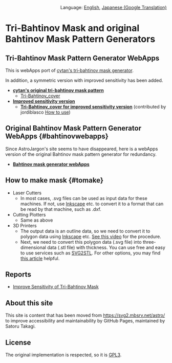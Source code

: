 <p align="right">Language: <a href="https://satakagi.github.io/tribahtinovWebApps/">English</a>, <a href="https://translate.google.co.jp/translate?sl=en&tl=ja&u=https%3A%2F%2Fsatakagi.github.io%2FtribahtinovWebApps%2F">Japanese (Google Translation)</a></p>

# Tri-Bahtinov Mask and original Bahtinov Mask Pattern Generators

## Tri-Bahtinov Mask Pattern Generator WebApps

This is webApps port of [cytan's tri-bahtinov mask generator](https://github.com/cytan299/tribahtinov/).

In addition, a symmetric version with improved sensitivity has been added.

* **[cytan's original tri-bahtinov mask pattern](https://satakagi.github.io/tribahtinovWebApps/Tri-Bahtinov.html)**
  * [Tri-Bahtinov_cover](https://satakagi.github.io/tribahtinovWebApps/Tri-Bahtinov-original_cover.html)
* **[Improved sensitivity version](https://satakagi.github.io/tribahtinovWebApps/Tri-Bahtinov_symmetric.html)**
  * **[Tri-Bahtinov_cover for improved sensitivity version](https://satakagi.github.io/tribahtinovWebApps/Tri-Bahtinov_cover.html)** (contributed by jordiblasco [How to use](https://www.cloudynights.com/topic/536410-a-tri-bahtinov-mask-for-sct-collimation-and-focusing/?p=10370496))

## Original Bahtinov Mask Pattern Generator WebApps {#bahtinovwebapps}
Since AstroJargon's site seems to have disappeared, here is a webApps version of the original Bahtinov mask pattern generator for redundancy.

* **[Bahtinov mask generator webApps](https://satakagi.github.io/tribahtinovWebApps/Bahtinov.html)**

## How to make mask {#tomake}
* Laser Cutters
  * In most cases, .svg files can be used as input data for these machines. If not, use [Inkscape](https://inkscape.org/) etc. to convert it to a format that can be read by that machine, such as .dxf.
* Cutting Plotters
  * Same as above
* 3D Printers
  * The output data is an outline data, so we need to convert it to polygon data using [Inkscape](https://inkscape.org/) etc. [See this video](reports/MakeFilledBahtinovMaskPatternByInkscape.mp4) for the procedure.
  * Next, we need to convert this polygon data (.svg file) into three-dimensional data (.stl file) with thickness. You can use free and easy to use services such as [SVG2STL](http://svg2stl.com/). For other options, you may find [this article](https://all3dp.com/2/svg-to-stl-how-to-convert-svgs-into-3d-printable-stls/) helpful.

## Reports
* [Improve Sensitivity of Tri-Bahtinov Mask](reports/improveSensitivity.html)

## About this site
This site is content that has been moved from https://svg2.mbsrv.net/astro/ to improve accessibility and maintainability by GitHub Pages, maintained by Satoru Takagi.

## License
The original implementation is respected, so it is [GPL3](LICENSE).
